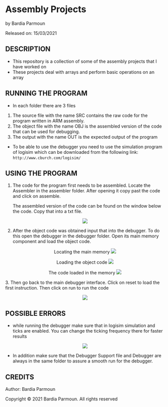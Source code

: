 # Assembly Projects

by Bardia Parmoun

Released on: 15/03/2021

## DESCRIPTION
- This repository is a collection of some of the assembly projects that I have worked on 
- These projects deal with arrays and perform basic operations on an array

## RUNNING THE PROGRAM
- In each folder there are 3 files
1. The source file with the name SRC contains the raw code for the program written in ARM assembly.
2. The object file with the name OBJ is the assembled version of the code that can be used for debugging.
3. The output with the name OUT is the expected output of the program

- To be able to use the debugger you need to use the simulation program of logisim which can be downloaded from the following link: 
```http://www.cburch.com/logisim/```
 
## USING THE PROGRAM
1. The code for the program first needs to be assembled. Locate the Assembler in the assembler folder. After opening it copy past the code and click on assemble.

    The assembled version of the code can be found on the window below the code. Copy that into a txt file.

<p align="center">
<img src="Images/assembler.JPG" />
</p>

2. After the object code was obtained input that into the debugger. To do this open the debugger in the debugger folder. Open its main memory component and load the object code.

<p align="center">
Locating the main memory
<img src="Images/debugger_1.JPG" />
</p>
<p align="center">
Loading the object code
<img src="Images/debugger_2.JPG" />
</p>
<p align="center">
The code loaded in the memory
<img src="Images/debugger_3.JPG" />
</p>
3. Then go back to the main debugger interface. Click on reset to load the first instruction. Then click on run to run the code
<p align="center">
<img src="Images/debugger_4.JPG" />
</p>

## POSSIBLE ERRORS
- while running the debugger make sure that in logisim simulation and ticks are enabled. You can change the ticking frequency there for faster results
<p align="center">
<img src="Images/debugger_5.JPG" />
</p>

- In addition make sure that the Debugger Support file and Debugger are always in the same folder to assure a smooth run for the debugger. 

## CREDITS
Author: Bardia Parmoun

Copyright © 2021 Bardia Parmoun. All rights reserved
